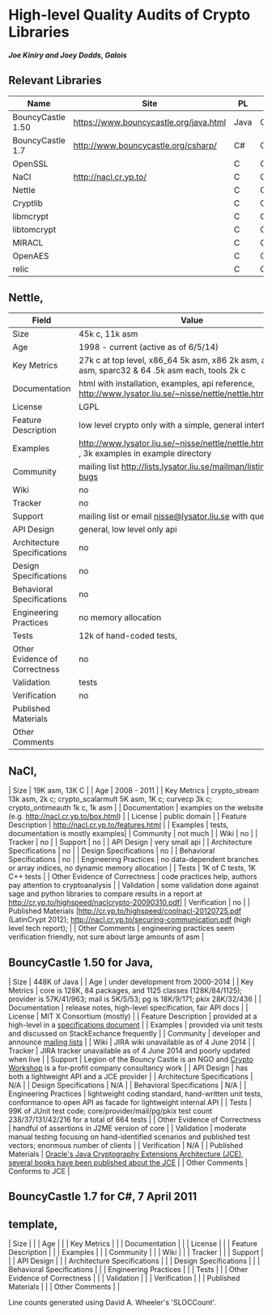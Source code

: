 High-level Quality Audits of Crypto Libraries
=============================================

##### Joe Kiniry and Joey Dodds, Galois

Relevant Libraries
------------------

| Name              | Site                                   | PL   | Status   |  
|-------------------|----------------------------------------|------|----------|
| BouncyCastle 1.50 | https://www.bouncycastle.org/java.html | Java | Complete |  
| BouncyCastle 1.7  | http://www.bouncycastle.org/csharp/    | C#   | Ongoing  |  
| OpenSSL           |                                        | C    | Ongoing  |  
| NaCl              | http://nacl.cr.yp.to/                  | C    | Complete |  
| Nettle            |                                        | C    | Ongoing  |  
| Cryptlib          |                                        | C    | Ongoing  |   
| libmcrypt         |                                        | C    | Ongoing  |  
| libtomcrypt       |                                        | C    | Ongoing  |  
| MIRACL            |                                        | C    | Ongoing  |  
| OpenAES           |                                        | C    | Ongoing  |  
| relic             |                                        | C    | Ongoing  |  

Nettle,
---------------------------
| Field | Value |
|------|----------------|
| Size | 45k c, 11k asm |
| Age | 1998 - current (active as of 6/5/14) |
| Key Metrics | 27k c at top level, x86_64 5k asm, x86 2k asm, arm 3k asm, sparc32 & 64 .5k asm each, tools 2k c |
| Documentation | html with installation, examples, api reference, http://www.lysator.liu.se/~nisse/nettle/nettle.html |
| License | LGPL |
| Feature Description | low level crypto only with a simple, general interface|
| Examples | http://www.lysator.liu.se/~nisse/nettle/nettle.html#Example , 3k examples in example directory|
| Community | mailing list http://lists.lysator.liu.se/mailman/listinfo/nettle-bugs |
| Wiki | no |
| Tracker | no |
| Support | mailing list or email nisse@lysator.liu.se with questions|
| API Design | general, low level only api|
| Architecture Specifications | no |
| Design Specifications | no |
| Behavioral Specifications | no |
| Engineering Practices | no memory allocation  |
| Tests | 12k of hand-coded tests, |
| Other Evidence of Correctness | no |
| Validation | tests |
| Verification | no |
| Published Materials | |
| Other Comments | |


NaCl,
---------------------------
| Size | 19K asm, 13K C |
| Age | 2008 - 2011 |
| Key Metrics | crypto_stream 13k asm, 2k c; crypto_scalarmult 5K asm, 1K c; curvecp 3k c; crypto_ontimeauth 1k c, 1k asm |
| Documentation | examples on the website (e.g. http://nacl.cr.yp.to/box.html) |
| License | public domain |
| Feature Description | http://nacl.cr.yp.to/features.html |
| Examples | tests, documentation is mostly examples|
| Community | not much |
| Wiki | no |
| Tracker | no |
| Support | no |
| API Design | very small api |
| Architecture Specifications | no |
| Design Specifications | no |
| Behavioral Specifications | no |
| Engineering Practices | no data-dependent branches or array indices, no dynamic memory allocation |
| Tests | 1K of C tests, 1K C++ tests |
| Other Evidence of Correctness | code practices help, authors pay attention to cryptoanalysis |
| Validation | some validation done against sage and python libraries to compare results in a report at http://cr.yp.to/highspeed/naclcrypto-20090310.pdf|
| Verification | no |
| Published Materials |http://cr.yp.to/highspeed/coolnacl-20120725.pdf (LatinCrypt 2012); http://nacl.cr.yp.to/securing-communication.pdf (high level tech report);  |
| Other Comments | engineering practices seem verification friendly, not sure about large amounts of asm |


BouncyCastle 1.50 for Java, 
---------------------------

| Size | 448K of Java |
| Age | under development from 2000-2014 |
| Key Metrics | core is 128K, 84 packages, and 1125 classes (128K/84/1125); provider is 57K/41/963; mail is 5K/5/53; pg is 18K/9/171; pkix 28K/32/436 |
| Documentation | release notes, high-level specification, fair API docs |
| License | MIT X Consortium (mostly) |
| Feature Description | provided at a high-level in a [specifications document](https://www.bouncycastle.org/specifications.html) |
| Examples | provided via unit tests and discussed on StackExchance frequently |
| Community | developer and announce [mailing lists](https://www.bouncycastle.org/mailing_lists.html) |
| Wiki | JIRA wiki unavailable as of 4 June 2014 |
| Tracker | JIRA tracker unavailable as of 4 June 2014 and poorly updated when live |
| Support | Legion of the Bouncy Castle is an NGO and [Crypto Workshop](http://www.cryptoworkshop.com/) is a for-profit company consultancy work |
| API Design | has both a lightweight API and a JCE provider |
| Architecture Specifications | N/A |
| Design Specifications | N/A |
| Behavioral Specifications | N/A |
| Engineering Practices | lightweight coding standard, hand-written unit tests, conformance to open API as facade for lightweight internal API |
| Tests | 99K of JUnit test code; core/provider/mail/pg/pkix test count 238/37/131/42/216 for a total of 664 tests |
| Other Evidence of Correctness | handful of assertions in J2ME version of core |
| Validation | moderate manual testing focusing on hand-identified scenarios and published test vectors; enormous number of clients |
| Verification | N/A |
| Published Materials | [Oracle's Java Cryptography Extensions Architecture (JCE)](http://docs.oracle.com/javase/7/docs/technotes/guides/security/crypto/CryptoSpec.html), [several books have been published about the JCE](http://www.amazon.com/s/ref=nb_sb_noss?url=search-alias%3Daps&field-keywords=Java%20cryptography) |
| Other Comments | Conforms to JCE |

BouncyCastle 1.7 for C#, 7 April 2011
-------------------------------------

template,
---------------------------
| Size | |
| Age |  |
| Key Metrics |  |
| Documentation | |
| License | |
| Feature Description | |
| Examples | |
| Community | |
| Wiki | |
| Tracker |  |
| Support |  |
| API Design | |
| Architecture Specifications | |
| Design Specifications | |
| Behavioral Specifications | |
| Engineering Practices | |
| Tests | |
| Other Evidence of Correctness | |
| Validation | |
| Verification | |
| Published Materials | |
| Other Comments | |


Line counts generated using David A. Wheeler's 'SLOCCount'.
